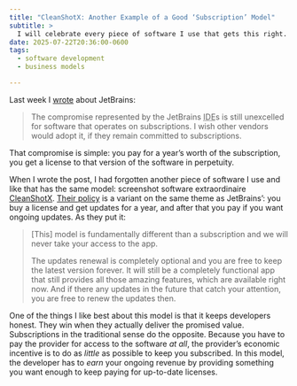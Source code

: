 ```yaml
---
title: "CleanShotX: Another Example of a Good ‘Subscription’ Model"
subtitle: >
  I will celebrate every piece of software I use that gets this right.
date: 2025-07-22T20:36:00-0600
tags:
  - software development
  - business models

---
```


Last week I [wrote][prev] about JetBrains:

> The compromise represented by the JetBrains <abbr title="integrated development environment">IDE</abbr>s is still unexcelled for software that operates on subscriptions. I wish other vendors would adopt it, if they remain committed to subscriptions.

That compromise is simple: you pay for a year’s worth of the subscription, you get a license to that version of the software in perpetuity.

When I wrote the post, I had forgotten another piece of software I use and like that has the same model: screenshot software extraordinaire [CleanShotX][csx]. [Their policy][csx-updates] is a variant on the same theme as JetBrains’: you buy a license and get updates for a year, and after that you pay if you want ongoing updates. As they put it:

> \[This] model is fundamentally different than a subscription and we will never take your access to the app.
>
> The updates renewal is completely optional and you are free to keep the latest version forever. It will still be a completely functional app that still provides all those amazing features, which are available right now. And if there any updates in the future that catch your attention, you are free to renew the updates then.

One of the things I like best about this model is that it keeps developers honest. They win when they actually deliver the promised value. Subscriptions in the traditional sense do the opposite. Because you have to pay the provider for access to the software *at all*, the provider’s economic incentive is to do as *little* as possible to keep you subscribed. In this model, the developer has to *earn* your ongoing revenue by providing something you want enough to keep paying for up-to-date licenses.

[prev]: https://v5.chriskrycho.com/notes/subscriptions-that-respect-users/
[csx]: https://cleanshot.com/
[csx-updates]: https://cleanshot.com/why-updates-expire
